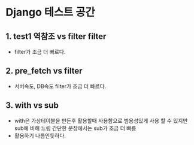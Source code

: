 # Django 테스트 공간

## 1. test1 역참조 vs filter filter
- filter가 조금 더 빠르다.
## 2. pre_fetch vs filter
- 서버속도, DB속도 filter가 조금 더 빠르다. 

## 3. with vs sub 
- with은 가상테이블을 만든후 활용할때 사용함으로 범용성있게 사용 할 수 있지만 sub에 비해 느림 간단한 문장에서는 sub가 조금 더 빠름
- 활용하기 나름인듯하다.